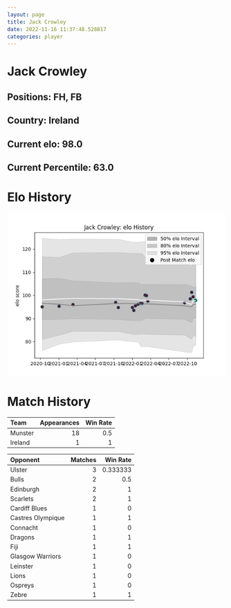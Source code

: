 ```yaml
---  
layout: page  
title: Jack Crowley  
date: 2022-11-16 11:37:48.528817  
categories: player  
---
```

# Jack Crowley

## Positions: FH, FB

## Country: Ireland

## Current elo: 98.0

## Current Percentile: 63.0

# Elo History


![elo history](history_JackCrowley.png)
# Match History


| Team    |   Appearances |   Win Rate |
|:--------|--------------:|-----------:|
| Munster |            18 |        0.5 |
| Ireland |             1 |        1   |

| Opponent          |   Matches |   Win Rate |
|:------------------|----------:|-----------:|
| Ulster            |         3 |   0.333333 |
| Bulls             |         2 |   0.5      |
| Edinburgh         |         2 |   1        |
| Scarlets          |         2 |   1        |
| Cardiff Blues     |         1 |   0        |
| Castres Olympique |         1 |   1        |
| Connacht          |         1 |   0        |
| Dragons           |         1 |   1        |
| Fiji              |         1 |   1        |
| Glasgow Warriors  |         1 |   0        |
| Leinster          |         1 |   0        |
| Lions             |         1 |   0        |
| Ospreys           |         1 |   0        |
| Zebre             |         1 |   1        |